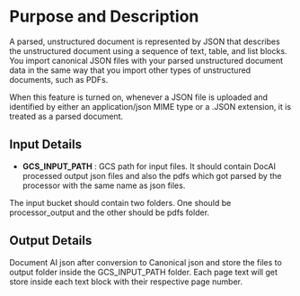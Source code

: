 # Purpose and Description

A parsed, unstructured document is represented by JSON that describes the unstructured document using a sequence of text, table, and list blocks. You import canonical JSON files with your parsed unstructured document data in the same way that you import other types of unstructured documents, such as PDFs. 

When this feature is turned on, whenever a JSON file is uploaded and identified by either an application/json MIME type or a .JSON extension, it is treated as a parsed document.

## Input Details

* **GCS_INPUT_PATH** : GCS path for input files. It should contain DocAI processed output json files and also the pdfs which got parsed by the processor with the same name as json files.

The input bucket should contain two folders. One should be processor_output and the other should be pdfs folder.

## Output Details

Document AI json after conversion to Canonical json and store the files to output folder inside the GCS_INPUT_PATH folder. Each page text will get store inside each text block with their respective page number.